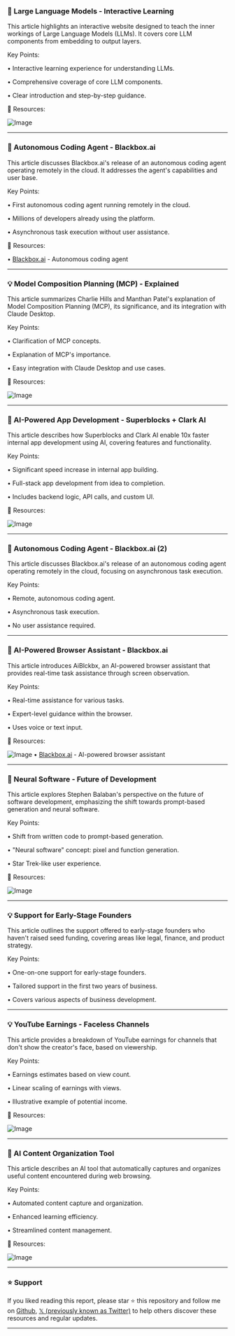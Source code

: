 ### 🤖 Large Language Models - Interactive Learning

This article highlights an interactive website designed to teach the inner workings of Large Language Models (LLMs).  It covers core LLM components from embedding to output layers.

Key Points:

• Interactive learning experience for understanding LLMs.

• Comprehensive coverage of core LLM components.

• Clear introduction and step-by-step guidance.


🔗 Resources:

![Image](https://pbs.twimg.com/amplify_video_thumb/1924435268901150720/img/ScWyu5aUA2IECn_F.jpg)


---

### 🤖 Autonomous Coding Agent - Blackbox.ai

This article discusses Blackbox.ai's release of an autonomous coding agent operating remotely in the cloud.  It addresses the agent's capabilities and user base.

Key Points:

• First autonomous coding agent running remotely in the cloud.

• Millions of developers already using the platform.

• Asynchronous task execution without user assistance.


🔗 Resources:

• [Blackbox.ai](http://BLACKBOX.AI) - Autonomous coding agent


---

### 💡 Model Composition Planning (MCP) - Explained

This article summarizes Charlie Hills and Manthan Patel's explanation of Model Composition Planning (MCP), its significance, and its integration with Claude Desktop.

Key Points:

• Clarification of MCP concepts.

• Explanation of MCP's importance.

• Easy integration with Claude Desktop and use cases.


🔗 Resources:

![Image](https://pbs.twimg.com/media/Gr82tUmXcAEaapi?format=jpg&name=small)


---

### 🚀 AI-Powered App Development - Superblocks + Clark AI

This article describes how Superblocks and Clark AI enable 10x faster internal app development using AI, covering features and functionality.

Key Points:

• Significant speed increase in internal app building.

• Full-stack app development from idea to completion.

• Includes backend logic, API calls, and custom UI.


🔗 Resources:

![Image](https://pbs.twimg.com/media/Gr-jHtWXMAA6j5K?format=jpg&name=small)


---

### 🤖 Autonomous Coding Agent - Blackbox.ai (2)

This article discusses Blackbox.ai's release of an autonomous coding agent operating remotely in the cloud, focusing on asynchronous task execution.

Key Points:

• Remote, autonomous coding agent.

• Asynchronous task execution.

• No user assistance required.


---

### 🤖 AI-Powered Browser Assistant - Blackbox.ai

This article introduces AiBlckbx, an AI-powered browser assistant that provides real-time task assistance through screen observation.

Key Points:

• Real-time assistance for various tasks.

• Expert-level guidance within the browser.

• Uses voice or text input.


🔗 Resources:

![Image](https://pbs.twimg.com/media/GsBFM1HbkAAchyx?format=jpg&name=small)
• [Blackbox.ai](http://blackbox.ai) - AI-powered browser assistant


---

### 🤖 Neural Software - Future of Development

This article explores Stephen Balaban's perspective on the future of software development, emphasizing the shift towards prompt-based generation and neural software.

Key Points:

• Shift from written code to prompt-based generation.

• "Neural software" concept: pixel and function generation.

• Star Trek-like user experience.


🔗 Resources:

![Image](https://pbs.twimg.com/amplify_video_thumb/1927203600566005760/img/Xbm68XTK0nS38exD.jpg)


---

### 💡 Support for Early-Stage Founders

This article outlines the support offered to early-stage founders who haven't raised seed funding, covering areas like legal, finance, and product strategy.

Key Points:

• One-on-one support for early-stage founders.

• Tailored support in the first two years of business.

• Covers various aspects of business development.


---

### 💡 YouTube Earnings - Faceless Channels

This article provides a breakdown of YouTube earnings for channels that don't show the creator's face, based on viewership.

Key Points:

• Earnings estimates based on view count.

• Linear scaling of earnings with views.

•  Illustrative example of potential income.


🔗 Resources:

![Image](https://pbs.twimg.com/media/GsArnpQWgAA6Jxy?format=jpg&name=900x900)


---

### 🚀 AI Content Organization Tool

This article describes an AI tool that automatically captures and organizes useful content encountered during web browsing.

Key Points:

• Automated content capture and organization.

• Enhanced learning efficiency.

• Streamlined content management.


🔗 Resources:

![Image](https://pbs.twimg.com/media/Gr9xddcWsAAE5fs?format=png&name=small)


---

### ⭐️ Support

If you liked reading this report, please star ⭐️ this repository and follow me on [Github](https://github.com/Drix10), [𝕏 (previously known as Twitter)](https://x.com/DRIX_10_) to help others discover these resources and regular updates.

---